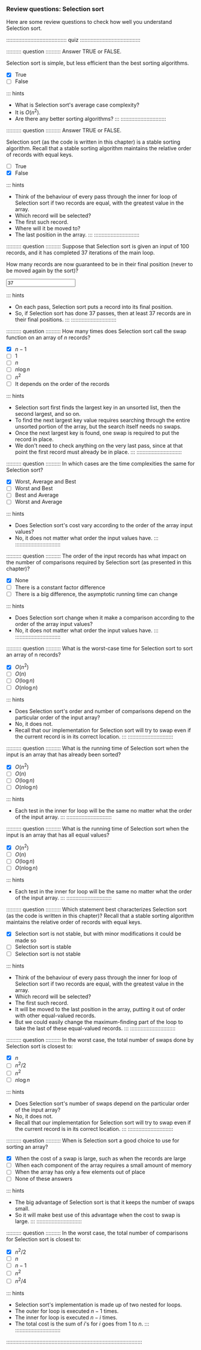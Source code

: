 
### Review questions: Selection sort

Here are some review questions to check how well you understand Selection sort.


:::::::::::::::::::::::::::::::::::::::: quiz ::::::::::::::::::::::::::::::::::::::::

:::::::::: question ::::::::::
Answer TRUE or FALSE.

Selection sort is simple, but less efficient than the best sorting algorithms.

- [x] True
- [ ] False

::: hints
- What is Selection sort's average case complexity?
- It is $O(n^2)$.
- Are there any better sorting algorithms?
:::
::::::::::::::::::::::::::::::



:::::::::: question ::::::::::
Answer TRUE or FALSE.

Selection sort (as the code is written in this chapter)
is a stable sorting algorithm. Recall that a stable sorting
algorithm maintains the relative order of records with equal keys.

- [ ] True
- [x] False

::: hints
- Think of the behaviour of every pass through the inner
for loop of Selection sort if two records are equal, with
the greatest value in the array.
- Which record will be selected?
- The first such record.
- Where will it be moved to?
- The last position in the array.
:::
::::::::::::::::::::::::::::::



:::::::::: question ::::::::::
Suppose that Selection sort is given an input of 100 records,
and it has completed 37 iterations of the main loop.

How many records are now guaranteed to be in their final
position (never to be moved again by the sort)?

<input type="text" value="37"/>

::: hints
- On each pass, Selection sort puts a record into its final position.
- So, if Selection sort has done 37 passes, then at least 37 records are in their final positions.
:::
::::::::::::::::::::::::::::::



:::::::::: question ::::::::::
How many times does Selection sort call the swap function on an array of $n$ records?

- [x] $n-1$
- [ ] $1$
- [ ] $n$
- [ ] $n \log n$
- [ ] $n^2$
- [ ] It depends on the order of the records

::: hints
- Selection sort first finds the largest key in an
unsorted list, then the second largest, and so on.
- To find the next largest key value requires searching
through the entire unsorted portion of the array, but the
search itself needs no swaps.
- Once the next largest key is found, one swap is
required to put the record in place.
- We don't need to check anything on the very last pass,
since at that point the first record
must already be in place.
:::
::::::::::::::::::::::::::::::



:::::::::: question ::::::::::
In which cases are the time complexities the same for Selection sort?

- [x] Worst, Average and Best
- [ ] Worst and Best
- [ ] Best and Average
- [ ] Worst and Average

::: hints
- Does Selection sort's cost vary according to the order of the array input values?
- No, it does not matter what order the input values have.
:::
::::::::::::::::::::::::::::::



:::::::::: question ::::::::::
The order of the input records has what
impact on the number of comparisons required by Selection sort
(as presented in this chapter)?

- [x] None
- [ ] There is a constant factor difference
- [ ] There is a big difference, the asymptotic running time can change

::: hints
- Does Selection sort change when it make a comparison according to the order of the array input values?
- No, it does not matter what order the input values have.
:::
::::::::::::::::::::::::::::::



:::::::::: question ::::::::::
What is the worst-case time for Selection sort to sort an array of n records?

- [x] $O(n^2)$
- [ ] $O(n)$
- [ ] $O(\log n)$
- [ ] $O(n \log n)$

::: hints
- Does Selection sort's order and number of comparisons depend on the particular order of the input array?
- No, it does not.
- Recall that our implementation for Selection sort will
try to swap even if the current record is in its correct location.
:::
::::::::::::::::::::::::::::::



:::::::::: question ::::::::::
What is the running time of Selection sort
when the input is an array that has already been sorted?

- [x] $O(n^2)$
- [ ] $O(n)$
- [ ] $O(\log n)$
- [ ] $O(n \log n)$

::: hints
- Each test in the inner for loop will be the same no
matter what the order of the input array.
:::
::::::::::::::::::::::::::::::



:::::::::: question ::::::::::
What is the running time of Selection sort
when the input is an array that has all equal values?

- [x] $O(n^2)$
- [ ] $O(n)$
- [ ] $O(\log n)$
- [ ] $O(n \log n)$

::: hints
- Each test in the inner for loop will be the same no
matter what the order of the input array.
:::
::::::::::::::::::::::::::::::



:::::::::: question ::::::::::
Which statement best characterizes
Selection sort (as the code is written in this chapter)?
Recall that a stable sorting algorithm maintains the relative
order of records with equal keys.

- [x] Selection sort is not stable, but with
minor modifications it could be made so
- [ ] Selection sort is stable
- [ ] Selection sort is not stable

::: hints
- Think of the behaviour of every pass through the inner
for loop of Selection sort if two records are equal, with
the greatest value in the array.
- Which record will be selected?
- The first such record.
- It will be moved to the last position in the array, putting
it out of order with other equal-valued records.
- But we could easily change the maximum-finding part of the
loop to take the last of these equal-valued records.
:::
::::::::::::::::::::::::::::::



:::::::::: question ::::::::::
In the worst case, the total number of swaps done by Selection sort is closest to:

- [x] $n$
- [ ] $n^2/2$
- [ ] $n^2$
- [ ] $n \log n$

::: hints
- Does Selection sort's number of swaps depend on the particular order of the input array?
- No, it does not.
- Recall that our implementation for Selection sort will
try to swap even if the current record is in its correct location.
:::
::::::::::::::::::::::::::::::



:::::::::: question ::::::::::
When is Selection sort a good choice to use for sorting an array?

- [x] When the cost of a swap is large, such as when the records are large
- [ ] When each component of the array requires a small amount of memory
- [ ] When the array has only a few elements out of place
- [ ] None of these answers

::: hints
- The big advantage of Selection sort is that it keeps the number of swaps small.
- So it will make best use of this advantage when the cost to swap is large.
:::
::::::::::::::::::::::::::::::



:::::::::: question ::::::::::
In the worst case, the total number of comparisons for Selection sort is closest to:

- [x] $n^2/2$
- [ ] $n$
- [ ] $n-1$
- [ ] $n^2$
- [ ] $n^2/4$

::: hints
- Selection sort's implementation is made up of two nested for loops.
- The outer for loop is executed $n-1$ times.
- The inner for loop is executed $n-i$ times.
- The total cost is the sum of $i$'s for $i$ goes from 1 to $n$.
:::
::::::::::::::::::::::::::::::

::::::::::::::::::::::::::::::::::::::::::::::::::::::::::::::::::::::::::::::::::::::::::

